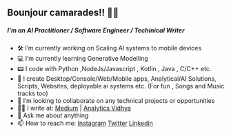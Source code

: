 ##  Bounjour camarades!! 🖐🏻
##### I'm an AI Practitioner /  Software Engineer / Techinical Writer 

- 🛠 I’m currently working on Scaling AI systems to mobile devices
- 💻 I’m currently learning Generative Modelling
- 📟 I code with Python ,NodeJs/Javascript , Kotlin , Java , C/C++ etc.
- 🔧 I create Desktop/Console/Web/Mobile apps, Analytical/AI Solutions, Scripts, Websites, deployable ai systems etc. (For fun , Songs and Music tracks too)
- 🤝 I’m looking to collaborate on any technical projects or opportunities
- ✍🏻 I write at: [Medium](https://medium.com/@vaibhavhaswani) | [Analytics Vidhya](https://www.analyticsvidhya.com/blog/author/vaibhavhaswani/)
- 💬 Ask me about anything
- 📫 How to reach me: [Instagram](https://www.instagram.com/haswani.vaibhav) [Twitter](https://twitter.com/HaswaniVaibhav) [Linkedin](https://www.linkedin.com/in/vaibhav-haswani-2078b888/)
